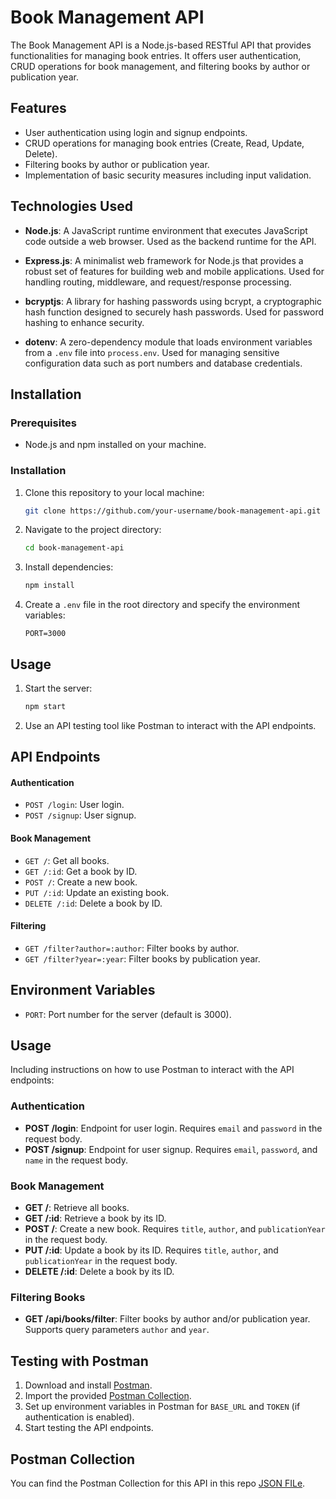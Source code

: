 # Book Management API

The Book Management API is a Node.js-based RESTful API that provides functionalities for managing book entries. It offers user authentication, CRUD operations for book management, and filtering books by author or publication year.

## Features

- User authentication using login and signup endpoints.
- CRUD operations for managing book entries (Create, Read, Update, Delete).
- Filtering books by author or publication year.
- Implementation of basic security measures including input validation.

## Technologies Used

- **Node.js**: A JavaScript runtime environment that executes JavaScript code outside a web browser. Used as the backend runtime for the API.
  
- **Express.js**: A minimalist web framework for Node.js that provides a robust set of features for building web and mobile applications. Used for handling routing, middleware, and request/response processing.

- **bcryptjs**: A library for hashing passwords using bcrypt, a cryptographic hash function designed to securely hash passwords. Used for password hashing to enhance security.

- **dotenv**: A zero-dependency module that loads environment variables from a `.env` file into `process.env`. Used for managing sensitive configuration data such as port numbers and database credentials.

## Installation

### Prerequisites

- Node.js and npm installed on your machine.

### Installation

1. Clone this repository to your local machine:

    ```bash
    git clone https://github.com/your-username/book-management-api.git
    ```

2. Navigate to the project directory:

    ```bash
    cd book-management-api
    ```

3. Install dependencies:

    ```bash
    npm install
    ```

4. Create a `.env` file in the root directory and specify the environment variables:

    ```plaintext
    PORT=3000
    ```

## Usage

1. Start the server:

    ```bash
    npm start
    ```

2. Use an API testing tool like Postman to interact with the API endpoints.

## API Endpoints

#### Authentication

- `POST /login`: User login.
- `POST /signup`: User signup.

#### Book Management

- `GET /`: Get all books.
- `GET /:id`: Get a book by ID.
- `POST /`: Create a new book.
- `PUT /:id`: Update an existing book.
- `DELETE /:id`: Delete a book by ID.

#### Filtering

- `GET /filter?author=:author`: Filter books by author.
- `GET /filter?year=:year`: Filter books by publication year.

## Environment Variables

- `PORT`: Port number for the server (default is 3000).


## Usage
Including instructions on how to use Postman to interact with the API endpoints:

### Authentication

- **POST /login**: Endpoint for user login. Requires `email` and `password` in the request body.
- **POST /signup**: Endpoint for user signup. Requires `email`, `password`, and `name` in the request body.

### Book Management

- **GET /**: Retrieve all books.
- **GET /:id**: Retrieve a book by its ID.
- **POST /**: Create a new book. Requires `title`, `author`, and `publicationYear` in the request body.
- **PUT /:id**: Update a book by its ID. Requires `title`, `author`, and `publicationYear` in the request body.
- **DELETE /:id**: Delete a book by its ID.

### Filtering Books

- **GET /api/books/filter**: Filter books by author and/or publication year. Supports query parameters `author` and `year`.

## Testing with Postman

1. Download and install [Postman](https://www.postman.com/downloads/).
2. Import the provided [Postman Collection](link_to_postman_collection_file).
3. Set up environment variables in Postman for `BASE_URL` and `TOKEN` (if authentication is enabled).
4. Start testing the API endpoints.

## Postman Collection

You can find the Postman Collection for this API in this repo [JSON FILe](./book-magement-api.postman_collection.json).